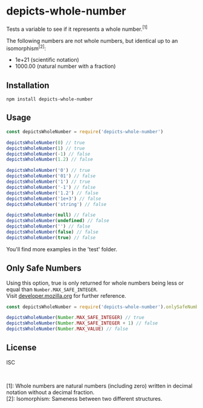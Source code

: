 
depicts-whole-number
====================

Tests a variable to see if it represents a whole number.<sup>[1]</sup>

The following numbers are not whole numbers, but identical up to an isomorphism<sup>[2]</sup>:
- 1e+21 (scientific notation) 
- 1000.00 (natural number with a fraction) 


Installation
------------

    npm install depicts-whole-number


Usage
-----

```javascript
const depictsWholeNumber = require('depicts-whole-number')

depictsWholeNumber(0) // true
depictsWholeNumber(1) // true
depictsWholeNumber(-1) // false
depictsWholeNumber(1.2) // false

depictsWholeNumber('0') // true
depictsWholeNumber('01') // false
depictsWholeNumber('1') // true
depictsWholeNumber('-1') // false
depictsWholeNumber('1.2') // false
depictsWholeNumber('1e+3') // false
depictsWholeNumber('string') // false

depictsWholeNumber(null) // false
depictsWholeNumber(undefined) // false
depictsWholeNumber('') // false
depictsWholeNumber(false) // false
depictsWholeNumber(true) // false
```

You'll find more examples in the 'test' folder.


Only Safe Numbers
-----------------
Using this option, true is only returned for whole numbers being less or equal than `Number.MAX_SAFE_INTEGER`.  
Visit [developer.mozilla.org](https://developer.mozilla.org/en-US/docs/Web/JavaScript/Reference/Global_Objects/Number/MAX_SAFE_INTEGER) 
for further reference.

```javascript
const depictsWholeNumber = require('depicts-whole-number').onlySafeNumbers

depictsWholeNumber(Number.MAX_SAFE_INTEGER) // true
depictsWholeNumber(Number.MAX_SAFE_INTEGER + 1) // false
depictsWholeNumber(Number.MAX_VALUE) // false
```

License
-------
ISC

<p>&nbsp;</p> 
  
[1]: Whole numbers are natural numbers (including zero) written in decimal notation without a decimal fraction.  
[2]: Isomorphism: Sameness between two different structures.
